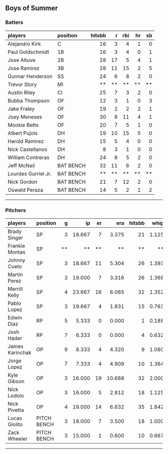 ## Boys of Summer

### Batters

 
|players             |position  | hitsbb|  r| rbi| hr| sb| 
|:-------------------|:---------|------:|--:|---:|--:|--:| 
|Alejandro Kirk      |C         |     16|  3|   4|  1|  0| 
|Paul Goldschmidt    |1B        |     16|  3|   4|  0|  1| 
|Jose Altuve         |2B        |     28| 17|   5|  4|  1| 
|Jose Ramirez        |3B        |     28| 11|  15|  2|  5| 
|Gunnar Henderson    |SS        |     24|  6|   8|  2|  0| 
|Trevor Story        |MI        |     **| **|  **| **| **| 
|Austin Riley        |CI        |     25|  7|   3|  2|  0| 
|Bubba Thompson      |OF        |     12|  3|   1|  0|  3| 
|Jake Fraley         |OF        |     19|  2|   2|  2|  1| 
|Joey Meneses        |OF        |     30|  8|  11|  4|  1| 
|Mookie Betts        |OF        |     20|  7|   5|  1|  0| 
|Albert Pujols       |DH        |     19| 10|  15|  5|  0| 
|Harold Ramirez      |DH        |     15|  5|   4|  0|  0| 
|Nick Castellanos    |DH        |      8|  3|   1|  0|  0| 
|William Contreras   |DH        |     24|  8|   5|  2|  0| 
|Jeff McNeil         |BAT BENCH |     32| 11|   6|  2|  0| 
|Lourdes Gurriel Jr. |BAT BENCH |     **| **|  **| **| **| 
|Nick Gordon         |BAT BENCH |     21|  7|  12|  2|  0| 
|Oswald Peraza       |BAT BENCH |     14|  5|   2|  1|  2| 


* * *

### Pitchers

 
|players         |position    |  g|     ip| er|    era| hitsbb|  whip| so|  w| sv| 
|:---------------|:-----------|--:|------:|--:|------:|------:|-----:|--:|--:|--:| 
|Brady Singer    |SP          |  3| 18.667|  7|  3.375|     21| 1.125| 19|  2|  0| 
|Frankie Montas  |SP          | **|     **| **|     **|     **|    **| **| **| **| 
|Johnny Cueto    |SP          |  3| 18.667| 11|  5.304|     26| 1.393| 14|  1|  0| 
|Martin Perez    |SP          |  3| 19.000|  7|  3.316|     26| 1.368| 10|  0|  0| 
|Merrill Kelly   |SP          |  4| 23.667| 16|  6.085|     32| 1.352| 22|  1|  0| 
|Pablo Lopez     |SP          |  3| 19.667|  4|  1.831|     15| 0.763| 18|  1|  0| 
|Edwin Diaz      |RP          |  5|  5.333|  0|  0.000|      1| 0.188| 11|  0|  2| 
|Josh Hader      |RP          |  7|  6.333|  0|  0.000|      4| 0.632|  8|  0|  4| 
|James Karinchak |OP          |  9|  8.333|  4|  4.320|      9| 1.080| 13|  1|  0| 
|Jorge Lopez     |OP          |  7|  7.333|  4|  4.909|     10| 1.364|  6|  0|  0| 
|Kyle Gibson     |OP          |  3| 16.000| 19| 10.688|     32| 2.000| 19|  0|  0| 
|Nick Lodolo     |OP          |  3| 16.000|  5|  2.812|     18| 1.125| 18|  0|  0| 
|Nick Pivetta    |OP          |  4| 19.000| 14|  6.632|     35| 1.842| 22|  1|  0| 
|Lucas Giolito   |PITCH BENCH |  3| 18.000|  7|  3.500|     18| 1.000| 19|  1|  0| 
|Zack Wheeler    |PITCH BENCH |  3| 15.000|  1|  0.600|     10| 0.667| 15|  1|  0| 


* * *


